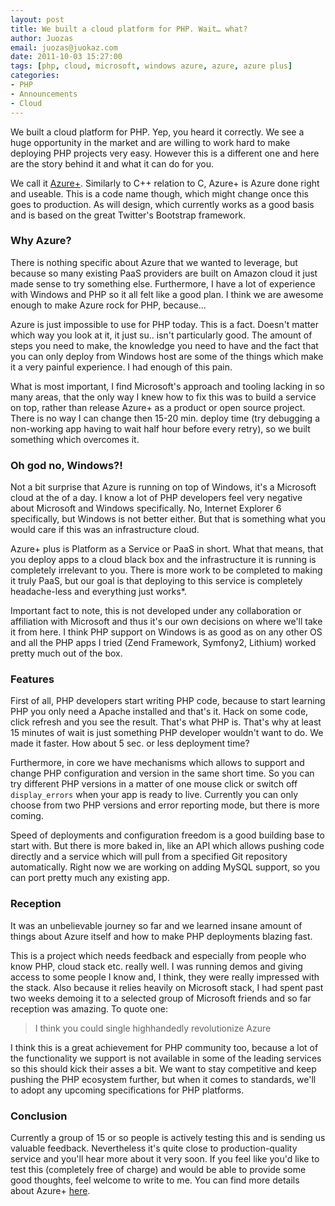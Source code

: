 ```yaml
---
layout: post
title: We built a cloud platform for PHP. Wait… what? 
author: Juozas
email: juozas@juokaz.com
date: 2011-10-03 15:27:00
tags: [php, cloud, microsoft, windows azure, azure, azure plus]
categories:
- PHP
- Announcements
- Cloud
---
```


We built a cloud platform for PHP. Yep, you heard it correctly. We see a huge opportunity in the market and are willing to work hard to make deploying PHP projects very easy. However this is a different one and here are the story behind it and what it can do for you.

<!--more-->

We call it <a href="http://cloud.webspecies.co.uk/">Azure+</a>. Similarly to C++ relation to C, Azure+ is Azure done right and useable. This is a code name though, which might change once this goes to production. As will design, which currently works as a good basis and is based on the great Twitter's Bootstrap framework. 

### Why Azure?

There is nothing specific about Azure that we wanted to leverage, but because so many existing PaaS providers are built on Amazon cloud it just made sense to try something else. Furthermore, I have a lot of experience with Windows and PHP so it all felt like a good plan. I think we are awesome enough to make Azure rock for PHP, because...

Azure is just impossible to use for PHP today. This is a fact. Doesn't matter which way you look at it, it just su.. isn't particularly good. The amount of steps you need to make, the knowledge you need to have and the fact that you can only deploy from Windows host are some of the things which make it a very painful experience. I had enough of this pain.

What is most important, I find Microsoft's approach and tooling lacking in so many areas, that the only way I knew how to fix this was to build a service on top, rather than release Azure+ as a product or open source project. There is no way I can change then 15-20 min. deploy time (try debugging a non-working app having to wait half hour before every retry), so we built something which overcomes it.

### Oh god no, Windows?!

Not a bit surprise that Azure is running on top of Windows, it's a Microsoft cloud at the of a day. I know a lot of PHP developers feel very negative about Microsoft and Windows specifically. No, Internet Explorer 6 specifically, but Windows is not better either. But that is something what you would care if this was an infrastructure cloud.

Azure+ plus is Platform as a Service or PaaS in short. What that means, that you deploy apps to a cloud black box and the infrastructure it is running is completely irrelevant to you. There is more work to be completed to making it truly PaaS, but our goal is that deploying to this service is completely headache-less and everything just works\*.

Important fact to note, this is not developed under any collaboration or affiliation with Microsoft and thus it's our own decisions on where we'll take it from here. I think PHP support on Windows is as good as on any other OS and all the PHP apps I tried (Zend Framework, Symfony2, Lithium) worked pretty much out of the box.

### Features

First of all, PHP developers start writing PHP code, because to start learning PHP you only need a Apache installed and that's it. Hack on some code, click refresh and you see the result. That's what PHP is. That's why at least 15 minutes of wait is just something PHP developer wouldn't want to do. We made it faster. How about 5 sec. or less deployment time?

Furthermore, in core we have mechanisms which allows to support and change PHP configuration and version in the same short time. So you can try different PHP versions in a matter of one mouse click or switch off `display_errors` when your app is ready to live. Currently you can only choose from two PHP versions and error reporting mode, but there is more coming.

Speed of deployments and configuration freedom is a good building base to start with. But there is more baked in, like an API which allows pushing code directly and a service which will pull from a specified Git repository automatically. Right now we are working on adding MySQL support, so you can port pretty much any existing app.

### Reception

It was an unbelievable journey so far and we learned insane amount of things about Azure itself and how to make PHP deployments blazing fast.

This is a project which needs feedback and especially from people who know PHP, cloud stack etc. really well. I was running demos and giving access to some people I know and, I think, they were really impressed with the stack. Also because it relies heavily on Microsoft stack, I had spent past two weeks demoing it to a selected group of Microsoft friends and so far reception was amazing. To quote one:

> I think you could single highhandedly revolutionize Azure

I think this is a great achievement for PHP community too, because a lot of the functionality we support is not available in some of the leading services so this should kick their asses a bit. We want to stay competitive and keep pushing the PHP ecosystem further, but when it comes to standards, we'll to adopt any upcoming specifications for PHP platforms.

### Conclusion

Currently a group of 15 or so people is actively testing this and is sending us valuable feedback. Nevertheless it's quite close to production-quality service and you'll hear more about it very soon. If you feel like you'd like to test this (completely free of charge) and would be able to provide some good thoughts, feel welcome to write to me. You can find more details about Azure+ <a href="http://cloud.webspecies.co.uk/">here</a>.
